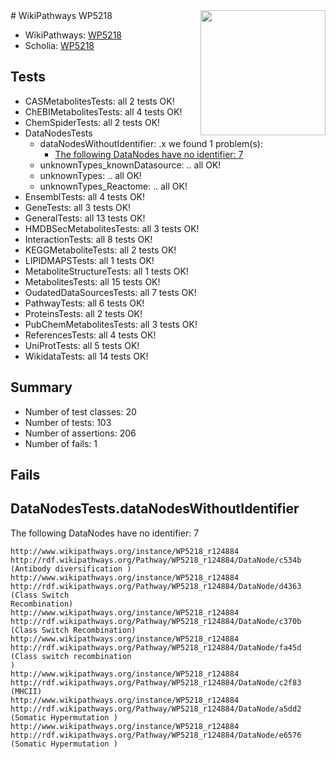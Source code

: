 <img style="float: right; width: 200px" src="https://upload.wikimedia.org/wikipedia/commons/thumb/8/83/Wplogo_with_text_500.png/640px-Wplogo_with_text_500.png" />
# WikiPathways WP5218

* WikiPathways: [WP5218](https://new.wikipathways.org/pathways/WP5218)
* Scholia: [WP5218](https://scholia.toolforge.org/wikipathways/WP5218)
## Tests
* CASMetabolitesTests: all 2 tests OK!
* ChEBIMetabolitesTests: all 4 tests OK!
* ChemSpiderTests: all 2 tests OK!
* DataNodesTests
    * dataNodesWithoutIdentifier: .x we found 1 problem(s):
        * [The following DataNodes have no identifier: 7](#d2d32fa6)
    * unknownTypes_knownDatasource: .. all OK!
    * unknownTypes: .. all OK!
    * unknownTypes_Reactome: .. all OK!
* EnsemblTests: all 4 tests OK!
* GeneTests: all 3 tests OK!
* GeneralTests: all 13 tests OK!
* HMDBSecMetabolitesTests: all 3 tests OK!
* InteractionTests: all 8 tests OK!
* KEGGMetaboliteTests: all 2 tests OK!
* LIPIDMAPSTests: all 1 tests OK!
* MetaboliteStructureTests: all 1 tests OK!
* MetabolitesTests: all 15 tests OK!
* OudatedDataSourcesTests: all 7 tests OK!
* PathwayTests: all 6 tests OK!
* ProteinsTests: all 2 tests OK!
* PubChemMetabolitesTests: all 3 tests OK!
* ReferencesTests: all 4 tests OK!
* UniProtTests: all 5 tests OK!
* WikidataTests: all 14 tests OK!


## Summary

* Number of test classes: 20
* Number of tests: 103
* Number of assertions: 206
* Number of fails: 1

## Fails

<a name="d2d32fa6" />

## DataNodesTests.dataNodesWithoutIdentifier

The following DataNodes have no identifier: 7
```
http://www.wikipathways.org/instance/WP5218_r124884 http://rdf.wikipathways.org/Pathway/WP5218_r124884/DataNode/c534b (Antibody diversification )
http://www.wikipathways.org/instance/WP5218_r124884 http://rdf.wikipathways.org/Pathway/WP5218_r124884/DataNode/d4363 (Class Switch 
Recombination)
http://www.wikipathways.org/instance/WP5218_r124884 http://rdf.wikipathways.org/Pathway/WP5218_r124884/DataNode/c370b (Class Switch Recombination)
http://www.wikipathways.org/instance/WP5218_r124884 http://rdf.wikipathways.org/Pathway/WP5218_r124884/DataNode/fa45d (Class switch recombination
)
http://www.wikipathways.org/instance/WP5218_r124884 http://rdf.wikipathways.org/Pathway/WP5218_r124884/DataNode/c2f83 (MHCII)
http://www.wikipathways.org/instance/WP5218_r124884 http://rdf.wikipathways.org/Pathway/WP5218_r124884/DataNode/a5dd2 (Somatic Hypermutation )
http://www.wikipathways.org/instance/WP5218_r124884 http://rdf.wikipathways.org/Pathway/WP5218_r124884/DataNode/e6576 (Somatic Hypermutation )
```


